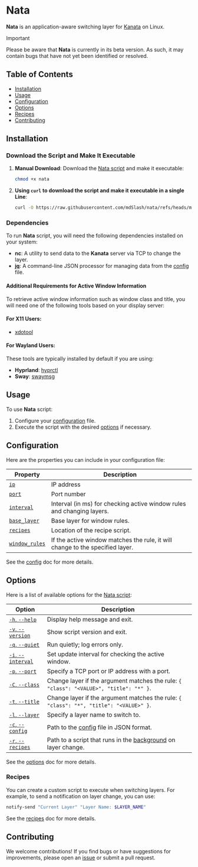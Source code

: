 # Nata

**Nata** is an application-aware switching layer for [Kanata](https://github.com/jtroo/kanata) on Linux.

> [!IMPORTANT]
> Please be aware that **Nata** is currently in its beta version. As such, it may contain bugs that have not yet been identified or resolved.

## Table of Contents

- [Installation](#installation)
- [Usage](#usage)
- [Configuration](#configuration)
- [Options](#options)
- [Recipes](#recipes)
- [Contributing](#contributing)

## Installation

### Download the Script and Make It Executable

1. **Manual Download**: Download the [Nata script](/nata) and make it executable:

   ```bash
   chmod +x nata
   ```

2. **Using `curl` to download the script and make it executable in a single Line**:

   ```bash
   curl -O https://raw.githubusercontent.com/mdSlash/nata/refs/heads/main/nata && chmod +x nata
   ```

### Dependencies

To run **Nata** script, you will need the following dependencies installed on your system:

- **nc**: A utility to send data to the **Kanata** server via TCP to change the layer.
- **[jq](https://jqlang.github.io/jq/)**: A command-line JSON processor for managing data from the [config](#Configuration) file.

#### Additional Requirements for Active Window Information

To retrieve active window information such as window class and title, you will need one of the following tools based on your display server:

#### For X11 Users:

- [xdotool](https://github.com/jordansissel/xdotool)

#### For Wayland Users:

These tools are typically installed by default if you are using:

- **Hyprland**: [hyprctl](https://wiki.hyprland.org/Configuring/Using-hyprctl/)
- **Sway**: [swaymsg](https://github.com/swaywm/sway/blob/master/swaymsg/swaymsg.1.scd)

## Usage

To use **Nata** script:

1. Configure your [configuration](#config) file.
2. Execute the script with the desired [options](#options) if necessary.

## Configuration

Here are the properties you can include in your configuration file:

| Property                            | Description                                                                   |
| ----------------------------------- | ----------------------------------------------------------------------------- |
| [`ip`][prop_ip]                     | IP address                                                                    |
| [`port`][prop_port]                 | Port number                                                                   |
| [`interval`][prop_interval]         | Interval (in ms) for checking active window rules and changing layers.        |
| [`base_layer`][prop_base_layer]     | Base layer for window rules.                                                  |
| [`recipes`][prop_recipes]           | Location of the recipe script.                                                |
| [`window_rules`][prop_window_rules] | If the active window matches the rule, it will change to the specified layer. |

See the [config](/docs/config.md) doc for more details.

## Options

Here is a list of available options for the [Nata script](/nata):

| Option                             | Description                                                                                                               |
| ---------------------------------- | ------------------------------------------------------------------------------------------------------------------------- |
| [`-h`, `--help`][opt_help]         | Display help message and exit.                                                                                            |
| [`-v`, `--version`][opt_version]   | Show script version and exit.                                                                                             |
| [`-q`, `--quiet`][opt_quiet]       | Run quietly; log errors only.                                                                                             |
| [`-i`, `--interval`][opt_interval] | Set update interval for checking the active window.                                                                       |
| [`-p`, `--port`][opt_port]         | Specify a TCP port or IP address with a port.                                                                             |
| [`-C`, `--class`][opt_class]       | Change layer if the argument matches the rule: `{ "class": "<VALUE>", "title": "*" }`.                                    |
| [`-t`, `--title`][opt_title]       | Change layer if the argument matches the rule: `{ "class": "*", "title": "<VALUE>" }`.                                    |
| [`-l`, `--layer`][opt_layer]       | Specify a layer name to switch to.                                                                                        |
| [`-c`, `--config`][opt_config]     | Path to the [config](#config) file in JSON format.                                                                        |
| [`-r`, `--recipes`][opt_recipes]   | Path to a script that runs in the [background](https://www.gnu.org/software/bash/manual/bash.html#Lists) on layer change. |

See the [options](/docs/script-options.md) doc for more details.

### Recipes

You can create a custom script to execute when switching layers. For example, to send a notification on layer change, you can use:

```bash
notify-send "Current Layer" "Layer Name: $LAYER_NAME"
```

See the [recipes](/docs/recipes.md) doc for more details.

## Contributing

We welcome contributions! If you find bugs or have suggestions for improvements, please open an [issue](https://github.com/mdSlash/nata/issues/new) or submit a pull request.

<!-- CONFIG PROPERTIES -->

[prop_ip]: /docs/config.md#ip
[prop_port]: /docs/config.md#port
[prop_interval]: /docs/config.md#interval
[prop_base_layer]: /docs/config.md#base_layer
[prop_recipes]: /docs/config.md#recipes
[prop_window_rules]: /docs/config.md#window_rules

<!-- OPTIONS -->

[opt_help]: /docs/script_options.md#-h---help
[opt_version]: /docs/script_options.md#-v---version
[opt_quiet]: /docs/script_options.md#-q---quiet
[opt_interval]: /docs/script_options.md#-i---interval
[opt_port]: /docs/script_options.md#-p---port
[opt_class]: /docs/script_options.md#-c---class
[opt_title]: /docs/script_options.md#-t---title
[opt_layer]: /docs/script_options.md#-l---layer
[opt_config]: /docs/script_options.md#-c---config
[opt_recipes]: /docs/script_options.md#-r---recipes
